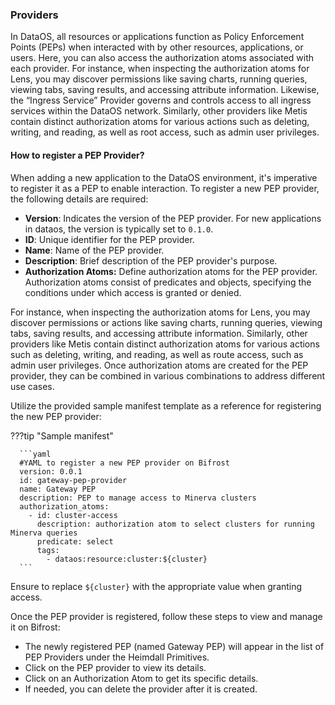 
### **Providers**

In DataOS, all resources or applications function as Policy Enforcement Points (PEPs) when interacted with by other resources, applications, or users. Here, you can also access the authorization atoms associated with each provider. For instance, when inspecting the authorization atoms for Lens, you may discover permissions like saving charts, running queries, viewing tabs, saving results, and accessing attribute information. Likewise, the “Ingress Service” Provider governs and controls access to all ingress services within the DataOS network. Similarly, other providers like Metis contain distinct authorization atoms for various actions such as deleting, writing, and reading, as well as root access, such as admin user privileges.

#### **How to register a PEP Provider?**

When adding a new application to the DataOS environment, it's imperative to register it as a PEP to enable interaction. To register a new PEP provider, the following details are required:

- **Version**: Indicates the version of the PEP provider. For new applications in dataos, the version is typically set to `0.1.0`.
- **ID**: Unique identifier for the PEP provider.
- **Name**: Name of the PEP provider.
- **Description**: Brief description of the PEP provider's purpose.
- **Authorization Atoms:** Define authorization atoms for the PEP provider. Authorization atoms consist of predicates and objects, specifying the conditions under which access is granted or denied.

For instance, when inspecting the authorization atoms for Lens, you may discover permissions or actions like saving charts, running queries, viewing tabs, saving results, and accessing attribute information. Similarly, other providers like Metis contain distinct authorization atoms for various actions such as deleting, writing, and reading, as well as route access, such as admin user privileges. Once authorization atoms are created for the PEP provider, they can be combined in various combinations to address different use cases.

Utilize the provided sample manifest template as a reference for registering the new PEP provider:

???tip "Sample manifest"

      ```yaml
      #YAML to register a new PEP provider on Bifrost
      version: 0.0.1
      id: gateway-pep-provider
      name: Gateway PEP
      description: PEP to manage access to Minerva clusters
      authorization_atoms:
        - id: cluster-access
          description: authorization atom to select clusters for running Minerva queries
          predicate: select
          tags: 
            - dataos:resource:cluster:${cluster}
      ```

Ensure to replace `${cluster}` with the appropriate value when granting access.

Once the PEP provider is registered, follow these steps to view and manage it on Bifrost:

- The newly registered PEP (named Gateway PEP) will appear in the list of PEP Providers under the Heimdall Primitives.
- Click on the PEP provider to view its details.
- Click on an Authorization Atom to get its specific details.
- If needed, you can delete the provider after it is created.